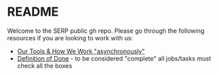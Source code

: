 # README

Welcome to the SERP public gh repo. Please go through the following resources if you are looking to work with us:


- [Our Tools & How We Work "asynchronously"](https://github.com/serpcompany/public/discussions/categories/general)
- [Definition of Done](https://github.com/serpcompany/public/discussions/8) - to be considered "complete" all jobs/tasks must check all the boxes
